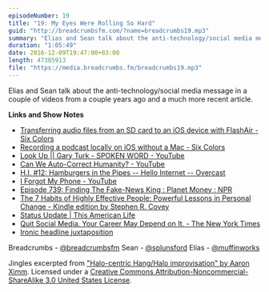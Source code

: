 ```yaml
---
episodeNumber: 19
title: "19: My Eyes Were Rolling So Hard"
guid: "http://breadcrumbsfm.com/?name=breadcrumbs19.mp3"
summary: "Elias and Sean talk about the anti-technology/social media message in a couple of videos from a couple years ago and a much more recent article."
duration: "1:05:49"
date: 2016-12-09T19:47:00+03:00
length: 47385913
file: "https://media.breadcrumbs.fm/breadcrumbs19.mp3"
---
```

Elias and Sean talk about the anti-technology/social media message in a couple of videos from a couple years ago and a much more recent article.

**Links and Show Notes** 
- [ Transferring audio files from an SD card to an iOS device with FlashAir - Six Colors](https://sixcolors.com/post/2016/12/transferring-audio-files-from-an-sd-card-to-an-ios-device-with-flashair/)
- [ Recording a podcast locally on iOS without a Mac - Six Colors](https://sixcolors.com/post/2016/12/recording-a-podcast-locally-on-ios-without-a-mac/)
- [Look Up || Gary Turk - SPOKEN WORD - YouTube](http://youtu.be/Z7dLU6fk9QY)
- [Can We Auto-Correct Humanity? - YouTube](http://youtu.be/dRl8EIhrQjQ)
- [H.I. #12: Hamburgers in the Pipes -- Hello Internet -- Overcast](https://overcast.fm/+BgMUF06iM/29:54)
- [I Forgot My Phone - YouTube](http://youtu.be/OINa46HeWg8)
- [ Episode 739: Finding The Fake-News King : Planet Money : NPR](http://www.npr.org/sections/money/2016/12/02/504155809/episode-739-finding-the-fake-news-king)
- [The 7 Habits of Highly Effective People: Powerful Lessons in Personal Change - Kindle edition by Stephen R. Covey](http://www.amazon.com/dp/B00GOZV3TM/?tag=breadcrumbsfm-20)
- [ Status Update | This American Life](https://www.thisamericanlife.org/radio-archives/episode/573/status-update)
- [ Quit Social Media. Your Career May Depend on It. - The New York Times](http://www.nytimes.com/2016/11/20/jobs/quit-social-media-your-career-may-depend-on-it.html?_r=0)
- [Ironic headline juxtaposition](http://d.pr/i/h8mw)

Breadcrumbs - [@breadcrumbsfm](https://twitter.com/breadcrumbsfm) Sean - [@splunsford](https://twitter.com/splunsford) Elias - [@muffinworks](https://twitter.com/muffinworks)

Jingles excerpted from [ "Halo-centric Hang/Halo improvisation" by Aaron Ximm](http://freemusicarchive.org/music/aaron_ximm/handpans_and_the_hang/). Licensed under a [Creative Commons Attribution-Noncommercial-ShareAlike 3.0 United States License](http://creativecommons.org/licenses/by-nc-sa/3.0/us/).